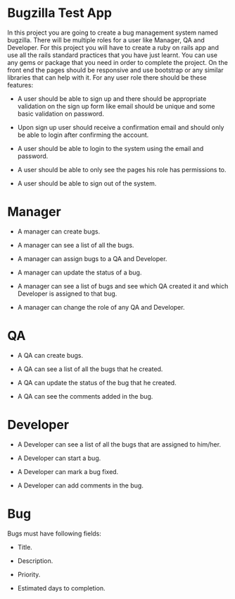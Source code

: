 # Bugzilla Test App

In this project you are going to create a bug management system named bugzilla. There will be
multiple roles for a user like Manager, QA and Developer. For this project you will have to create
a ruby on rails app and use all the rails standard practices that you have just learnt. You can use
any gems or package that you need in order to complete the project. On the front end the pages
should be responsive and use bootstrap or any similar libraries that can help with it.
For any user role there should be these features:

* A user should be able to sign up and there should be appropriate validation on the sign
up form like email should be unique and some basic validation on password.

* Upon sign up user should receive a confirmation email and should only be able to login after confirming the account.

* A user should be able to login to the system using the email and password.

* A user should be able to only see the pages his role has permissions to.

* A user should be able to sign out of the system.

# Manager

* A manager can create bugs.

* A manager can see a list of all the bugs.

* A manager can assign bugs to a QA and Developer.

* A manager can update the status of a bug.

* A manager can see a list of bugs and see which QA created it and which Developer is assigned to that bug.

* A manager can change the role of any QA and Developer.

# QA

* A QA can create bugs.

* A QA can see a list of all the bugs that he created.

* A QA can update the status of the bug that he created.

* A QA can see the comments added in the bug.

# Developer

* A Developer can see a list of all the bugs that are assigned to him/her.

* A Developer can start a bug.

* A Developer can mark a bug fixed.

* A Developer can add comments in the bug.

# Bug

Bugs must have following fields:

* Title.

* Description.

* Priority.

* Estimated days to completion.
